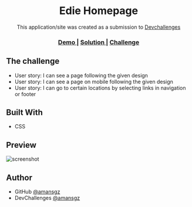 <h1 align="center">Edie Homepage</h1>

<div align="center">
  This application/site was created as a submission to <a href="https://devchallenges.io/paths/responsive-web-developer">Devchallenges</a> 
</div>

<div align="center">
  <h3>
    <a href="https://amansgz.github.io/css-edie-homepage/">
      Demo
    </a>
    <span> | </span>
    <a href="https://devchallenges.io/solutions/O1LWD4KhT4uwWM7bFKiF">
      Solution
    </a>
    <span> | </span>
    <a href="https://devchallenges.io/challenges/xobQBuf8zWWmiYMIAZe0">
      Challenge
    </a>
  </h3>
</div>

## The challenge

- User story: I can see a page following the given design
- User story: I can see a page on mobile following the given design
- User story: I can go to certain locations by selecting links in navigation or footer


## Built With

- CSS

## Preview 
![screenshot](./assets/preview.png)

## Author

- GitHub [@amansgz](https://github.com/amansgz)
- DevChallenges [@amansgz](https://devchallenges.io/portfolio/amansgz)
